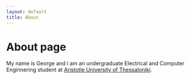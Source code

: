 ```yaml
---
layout: default
title: About
---
```

# About page

My name is George and i am an undergraduate Electrical and Computer Enginnering student at [Aristotle University of Thessaloniki](https://www.auth.gr/).